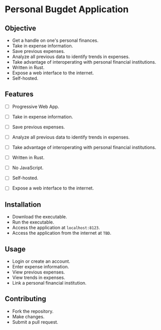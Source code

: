 # Personal Bugdet Application

## Objective
- Get a handle on one's personal finances.
- Take in expense information.
- Save previous expenses.
- Analyze all previous data to identify trends in expenses.
- Take advantage of interoperating with personal financial institutions.
- Written in Rust.
- Expose a web interface to the internet.
- Self-hosted.

## Features
- [ ] Progressive Web App.
- [ ] Take in expense information.
- [ ] Save previous expenses.
- [ ] Analyze all previous data to identify trends in expenses.
- [ ] Take advantage of interoperating with personal financial institutions.
- [ ] Written in Rust.
- [ ] No JavaScript.
- [ ] Self-hosted.
- [ ] Expose a web interface to the internet.


## Installation
- Download the executable.
- Run the executable.
- Access the application at `localhost:8123`.
- Access the application from the internet at `TBD`.

## Usage
- Login or create an account.
- Enter expense information.
- View previous expenses.
- View trends in expenses.
- Link a personal financial institution.

## Contributing
- Fork the repository.
- Make changes.
- Submit a pull request.



